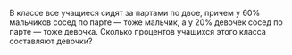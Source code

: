 В классе все учащиеся сидят за партами по двое, причем у $60\%$ мальчиков сосед по парте — тоже мальчик, а у $20\%$ девочек сосед по парте — тоже девочка. Сколько процентов учащихся этого класса составляют девочки?